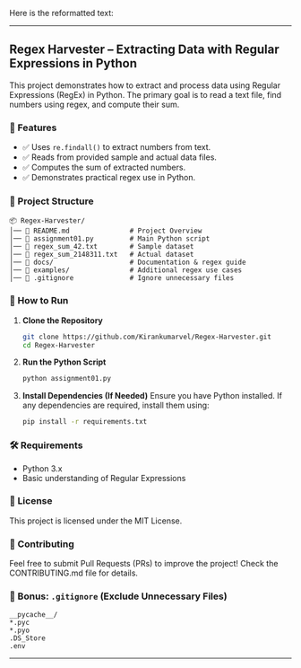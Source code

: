 Here is the reformatted text:

---

## Regex Harvester – Extracting Data with Regular Expressions in Python

This project demonstrates how to extract and process data using Regular Expressions (RegEx) in Python. The primary goal is to read a text file, find numbers using regex, and compute their sum.

### 📌 Features
- ✅ Uses `re.findall()` to extract numbers from text.
- ✅ Reads from provided sample and actual data files.
- ✅ Computes the sum of extracted numbers.
- ✅ Demonstrates practical regex use in Python.

### 📂 Project Structure
```
📦 Regex-Harvester/
│── 📜 README.md               # Project Overview  
│── 📜 assignment01.py         # Main Python script  
│── 📜 regex_sum_42.txt        # Sample dataset  
│── 📜 regex_sum_2148311.txt   # Actual dataset  
│── 📂 docs/                   # Documentation & regex guide  
│── 📂 examples/               # Additional regex use cases  
│── 📜 .gitignore              # Ignore unnecessary files  
```

### 🚀 How to Run
1. **Clone the Repository**
   ```sh
   git clone https://github.com/Kirankumarvel/Regex-Harvester.git
   cd Regex-Harvester
   ```

2. **Run the Python Script**
   ```sh
   python assignment01.py
   ```

3. **Install Dependencies (If Needed)**
   Ensure you have Python installed. If any dependencies are required, install them using:
   ```sh
   pip install -r requirements.txt
   ```

### 🛠 Requirements
- Python 3.x
- Basic understanding of Regular Expressions

### 📜 License
This project is licensed under the MIT License.

### 🤝 Contributing
Feel free to submit Pull Requests (PRs) to improve the project! Check the CONTRIBUTING.md file for details.

### 🛑 Bonus: `.gitignore` (Exclude Unnecessary Files)
```
__pycache__/
*.pyc
*.pyo
.DS_Store
.env
```

---
